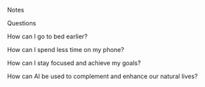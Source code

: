 Notes

  

Questions

How can I go to bed earlier?

How can I spend less time on my phone?

How can I stay focused and achieve my goals?

How can AI be used to complement and enhance our natural lives?